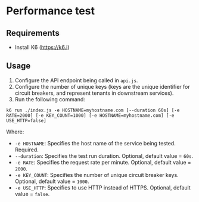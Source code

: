 # Performance test

## Requirements

- Install K6 (https://k6.i)

## Usage

1. Configure the API endpoint being called in `api.js`.
2. Configure the number of unique keys (keys are the unique identifier for circuit breakers, and represent tenants in downstream services).
3. Run the following command:

```
k6 run ./index.js -e HOSTNAME=myhostname.com [--duration 60s] [-e RATE=2000] [-e KEY_COUNT=1000] [-e HOSTNAME=myhostname.com] [-e USE_HTTP=false]
```

Where:

- `-e HOSTNAME`: Specifies the host name of the service being tested. Required.
- `--duration`: Specifies the test run duration. Optional, default value = `60s`.
- `-e RATE`: Specifies the request rate per minute. Optional, default value = `2000`.
- `-e KEY_COUNT`: Specifies the number of unique circuit breaker keys. Optional, default value = `1000`.
- `-e USE_HTTP`: Specifies to use HTTP instead of HTTPS. Optional, default value = `false`.
